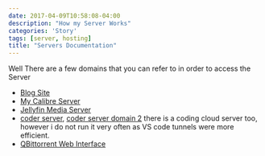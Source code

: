 ```yaml
---
date: 2017-04-09T10:58:08-04:00
description: "How my Server Works"
categories: 'Story'
tags: [server, hosting]
title: "Servers Documentation"
---
```


Well There are a few domains that you can refer to in order to access the Server
- [Blog Site](http://www.carmeliarose.shop)
- [My Calibre Server](http://read.carmeliarose.shop)
- [Jellyfin Media Server](http://jellyfin.carmeliarose.shop)
- [coder server](http://code.carmeliarose.shop), [coder server domain 2](http://coder.carmeliarose.shop) there is a coding cloud server too, however i do not run it very often as VS code tunnels were more efficient.
- [QBittorrent Web Interface](http://torrents.carmeliarose.shop)

